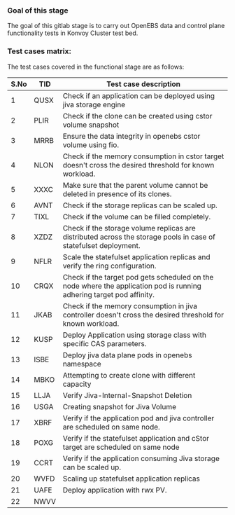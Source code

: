 ### Goal of this stage

The goal of this gitlab stage is to carry out OpenEBS data and control plane functionality tests in Konvoy Cluster test bed.

### Test cases matrix:

The test cases covered in the functional stage are as follows:

| S.No | TID  | Test case description                                        |
| ---- | ---- | ------------------------------------------------------------ |
| 1    | QUSX | Check if an application can be deployed using jiva storage engine |
| 2    | PLIR | Check if the clone can be created using cstor volume snapshot |
| 3    | MRRB | Ensure the data integrity in openebs cstor volume using fio. |
| 4    | NLON | Check if the memory consumption in cstor target doesn't cross the desired threshold for known workload. |
| 5    | XXXC | Make sure that the parent volume cannot be deleted in presence of its clones. |
| 6    | AVNT | Check if the storage replicas can be scaled up.              |
| 7    | TIXL | Check if the volume can be filled completely.                |
| 8    | XZDZ | Check if the storage volume replicas are distributed across the storage pools in case of statefulset deployment. |
| 9    | NFLR | Scale the statefulset application replicas and verify the ring configuration. |
| 10   | CRQX | Check if the target pod gets scheduled on the node where the application pod is running adhering target pod affinity. |
| 11   | JKAB | Check if the memory consumption in jiva controller doesn't cross the desired threshold for known workload. |
| 12   | KUSP | Deploy Application using storage class with specific CAS parameters. |
| 13   | ISBE | Deploy jiva data plane pods in openebs namespace             |
| 14   | MBKO | Attempting to create clone with different capacity           |
| 15   | LLJA | Verify Jiva-Internal-Snapshot Deletion                       |
| 16   | USGA | Creating snapshot for Jiva Volume                            |
| 17   | XBRF | Verify if the application pod and jiva controller are scheduled on same node. |
| 18   | POXG | Verify if the statefulset application and cStor target are scheduled on same node |
| 19   | CCRT | Verify if the application consuming Jiva storage can be scaled up. |
| 20   | WVFD | Scaling up statefulset application replicas                  |
| 21   | UAFE | Deploy application with rwx PV.                              |
| 22   | NWVV |                                                              |
